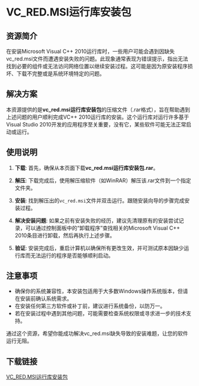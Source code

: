# VC_RED.MSI运行库安装包

## 资源简介

在安装Microsoft Visual C++ 2010运行库时，一些用户可能会遇到因缺失vc_red.msi文件而遭遇安装失败的问题。此现象通常表现为错误提示，指出无法找到必要的组件或无法访问网络位置以继续安装过程。这可能是因为原安装程序损坏、下载不完整或是系统环境特定的问题。

## 解决方案

本资源提供的是**vc_red.msi运行库安装包**的压缩文件（.rar格式），旨在帮助遇到上述问题的用户顺利完成VC++ 2010运行库的安装。这个运行库对运行许多基于Visual Studio 2010开发的应用程序至关重要，没有它，某些软件可能无法正常启动或运行。

## 使用说明

1. **下载**: 首先，确保从本页面下载**vc_red.msi运行库安装包.rar**。
   
2. **解压**: 下载完成后，使用解压缩软件（如WinRAR）解压该.rar文件到一个指定文件夹。

3. **安装**: 找到解压出的`vc_red.msi`文件并双击运行。跟随安装向导的步骤完成安装过程。

4. **解决安装问题**: 如果之前有安装失败的经历，建议先清理原有的安装尝试记录，可以通过控制面板中的“卸载程序”查找相关的Microsoft Visual C++ 2010条目进行卸载，然后再执行上述步骤。

5. **验证**: 安装完成后，重启计算机以确保所有更改生效，并可测试原本因缺少运行库而无法运行的程序是否能够顺利启动。

## 注意事项

- 确保你的系统兼容性，本安装包适用于大多数Windows操作系统版本，但请在安装前确认系统需求。
- 在安装任何第三方软件或补丁前，建议进行系统备份，以防万一。
- 若在安装过程中遇到其他问题，可能需要检查系统权限或寻求进一步的技术支持。

通过这个资源，希望你能成功解决vc_red.msi缺失导致的安装难题，让您的软件运行无阻。

## 下载链接

[VC_RED.MSI运行库安装包](https://pan.quark.cn/s/7761b9c55c04)